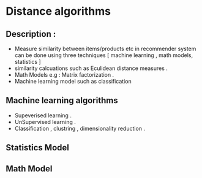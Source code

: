 # Distance algorithms

## Description : 
- Measure similarity between items/products etc in recommender system can be
  done using three techniques [ machine learning , math models, statistics ]
- similarity calcuations such as Eculidean distance measures .
- Math Models e.g : Matrix factorization .
- Machine learning model such as classification

## Machine learning algorithms
- Supeverised learning .
- UnSupervised learning .
- Classification , clustring , dimensionality reduction .

## Statistics Model


## Math Model

